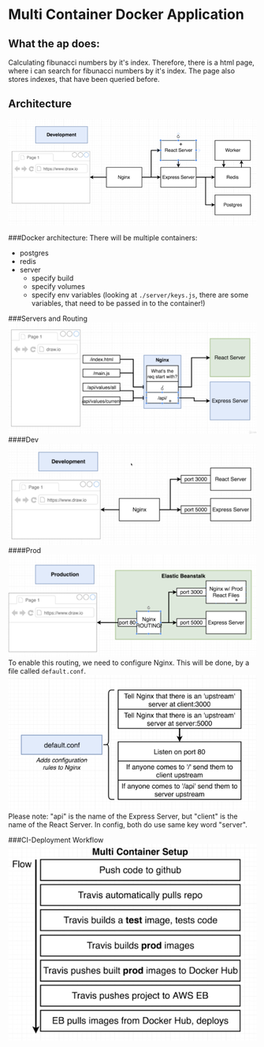 # Multi Container Docker Application

## What the ap does:
Calculating fibunacci numbers by it's index.
Therefore, there is a html page, where i can search for fibunacci numbers by it's index.
The page also stores indexes, that have been queried before.

## Architecture
![Architecture](images/architecture.png)

###Docker architecture:
There will be multiple containers:
- postgres
- redis
- server
    - specify build
    - specify volumes
    - specify env variables (looking at `./server/keys.js`, there are some variables, that need to be passed in to the container!)
    
###Servers and Routing
![Routing](images/routing.png)
<br>
####Dev
![port routing in development](images/port_routing.png)
####Prod
![Routing](images/prod-port-routing.png)
<br>
To enable this routing, we need to configure Nginx. This will be done, by a file called `default.conf`.
<br>
![Configuration](images/nginx-conf.png)
<br>
Please note:
"api" is the name of the Express Server, but "client" is the name of the React Server.
In config, both do use same key word "server". 

###CI-Deployment Workflow
![CI deployment workflow](images/CI-Workflow.png)

